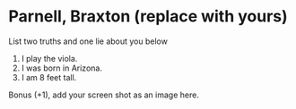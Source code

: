# Parnell, Braxton (replace with yours)
List two truths and one lie about you below

1. I play the viola.
1. I was born in Arizona.
1. I am 8 feet tall.


Bonus (+1), add your screen shot as an image here.
